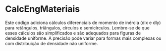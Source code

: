 # CalcEngMateriais
Este código adiciona cálculos diferenciais de momento de inércia (dIx e dIy) para retângulos, triângulos, círculos e semicírculos. 
Lembre-se de que esses cálculos são simplificados e são adequados para figuras de densidade uniforme.
A precisão pode variar para formas mais complexas ou com distribuição de densidade não uniforme.
